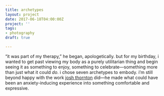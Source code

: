 ```yaml
---
title: archetypes
layout: project
date: 2017-06-18T04:00:00Z
project: ''
tags:
- photography
draft: true

---
```


“it was part of my therapy,” he began, apologetically. but for my birthday, i wanted to get past viewing my body as a purely utilitarian thing and begin seeing it as something to enjoy, something to celebrate—something more than just what it could _do_. i chose seven archetypes to embody. i’m still beyond happy with the work [josh thornton](https://darkroomsupplyco.com) did—he made what could have been an anxiety-inducing experience into something comfortable and expressive.
